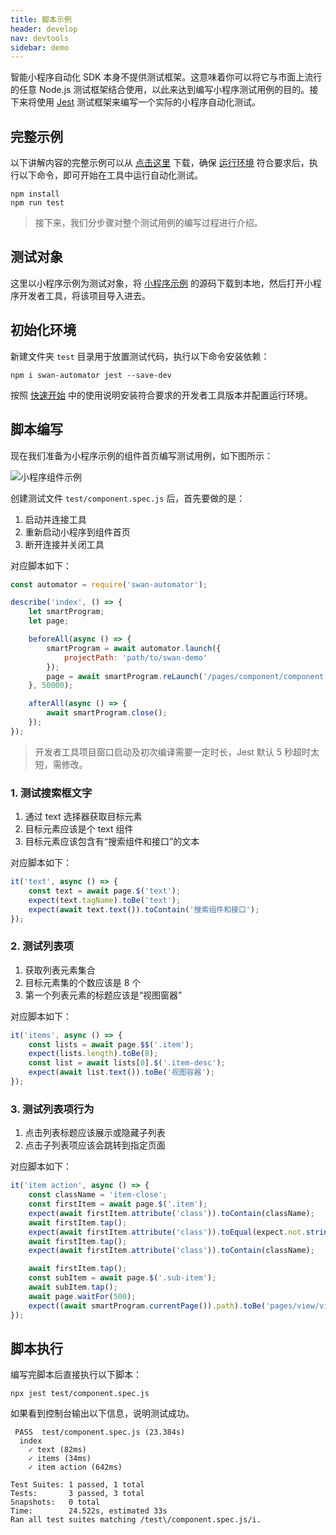 ```yaml
---
title: 脚本示例
header: develop
nav: devtools
sidebar: demo
---
```


智能小程序自动化 SDK 本身不提供测试框架。这意味着你可以将它与市面上流行的任意 Node.js 测试框架结合使用，以此来达到编写小程序测试用例的目的。接下来将使用 [Jest](https://jestjs.io/) 测试框架来编写一个实际的小程序自动化测试。

## 完整示例
以下讲解内容的完整示例可以从 [点击这里](https://b.bdstatic.com/searchbox/icms/searchbox/zip/miniapp/demo-automator-1.0.0.zip) 下载，确保 [运行环境](../quick-start/) 符合要求后，执行以下命令，即可开始在工具中运行自动化测试。

```shell
npm install
npm run test
```

> 接下来，我们分步骤对整个测试用例的编写过程进行介绍。

## 测试对象

这里以小程序示例为测试对象，将 [小程序示例](https://smartprogram.baidu.com/docs/develop/tutorial/demo/) 的源码下载到本地，然后打开小程序开发者工具，将该项目导入进去。

## 初始化环境

新建文件夹 `test` 目录用于放置测试代码，执行以下命令安装依赖：

``` shell
npm i swan-automator jest --save-dev
```

按照 [快速开始](../quick-start/) 中的使用说明安装符合要求的开发者工具版本并配置运行环境。

## 脚本编写

现在我们准备为小程序示例的组件首页编写测试用例，如下图所示：

![小程序组件示例](https://b.bdstatic.com/searchbox/icms/searchbox/img/demo-component.png)

创建测试文件 `test/component.spec.js` 后，首先要做的是：

1. 启动并连接工具
2. 重新启动小程序到组件首页
3. 断开连接并关闭工具

对应脚本如下：

``` javascript
const automator = require('swan-automator');

describe('index', () => {
    let smartProgram;
    let page;

    beforeAll(async () => {
        smartProgram = await automator.launch({
            projectPath: 'path/to/swan-demo'
        });
        page = await smartProgram.reLaunch('/pages/component/component');
    }, 50000);

    afterAll(async () => {
        await smartProgram.close();
    });
});
```

> 开发者工具项目窗口启动及初次编译需要一定时长，Jest 默认 5 秒超时太短，需修改。

### 1. 测试搜索框文字

1. 通过 text 选择器获取目标元素
2. 目标元素应该是个 text 组件
3. 目标元素应该包含有“搜索组件和接口”的文本

对应脚本如下：

``` javascript
it('text', async () => {
    const text = await page.$('text');
    expect(text.tagName).toBe('text');
    expect(await text.text()).toContain('搜索组件和接口');
});
```

### 2. 测试列表项

1. 获取列表元素集合
2. 目标元素集的个数应该是 8 个
3. 第一个列表元素的标题应该是“视图窗器”

对应脚本如下：

``` javascript
it('items', async () => {
    const lists = await page.$$('.item');
    expect(lists.length).toBe(8);
    const list = await lists[0].$('.item-desc');
    expect(await list.text()).toBe('视图容器');
});
```

### 3. 测试列表项行为

1. 点击列表标题应该展示或隐藏子列表
2. 点击子列表项应该会跳转到指定页面

对应脚本如下：

``` javascript
it('item action', async () => {
    const className = 'item-close';
    const firstItem = await page.$('.item');
    expect(await firstItem.attribute('class')).toContain(className);
    await firstItem.tap();
    expect(await firstItem.attribute('class')).toEqual(expect.not.stringContaining(className));
    await firstItem.tap();
    expect(await firstItem.attribute('class')).toContain(className);

    await firstItem.tap();
    const subItem = await page.$('.sub-item');
    await subItem.tap();
    await page.waitFor(500);
    expect((await smartProgram.currentPage()).path).toBe('pages/view/view');
});
```

## 脚本执行

编写完脚本后直接执行以下脚本：

``` shell
npx jest test/component.spec.js
```

如果看到控制台输出以下信息，说明测试成功。

``` shell
 PASS  test/component.spec.js (23.384s)
  index
    ✓ text (82ms)
    ✓ items (34ms)
    ✓ item action (642ms)

Test Suites: 1 passed, 1 total
Tests:       3 passed, 3 total
Snapshots:   0 total
Time:        24.522s, estimated 33s
Ran all test suites matching /test\/component.spec.js/i.
```
